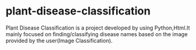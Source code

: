 # plant-disease-classification
Plant Disease Classification is a project developed by using Python,Html.It mainly focused on finding/classifying disease names based on the image provided by the user(Image Classification).

